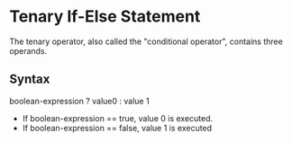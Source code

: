 # Tenary If-Else Statement 

The tenary operator, also called the
"conditional operator", contains three
operands.

## Syntax 
boolean-expression ? value0 : value 1

* If boolean-expression == true, value 0
  is executed.
* If boolean-expression == false, value 1
  is executed

